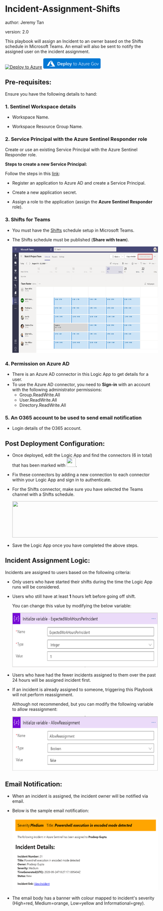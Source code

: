 # Incident-Assignment-Shifts


author: Jeremy Tan

version: 2.0

This playbook will assign an Incident to an owner based on the Shifts schedule in Microsoft Teams.
An email will also be sent to notify the assigned user on the incident assignment.

[![Deploy to Azure](https://aka.ms/deploytoazurebutton)](https://portal.azure.com/#create/Microsoft.Template/uri/https%3A%2F%2Fraw.githubusercontent.com%2Ftatecksi%2FSentinelPlaybooks%2Fmaster%2FSentinel_Incident_Assignment_Shifts%2Fazuredeploy.json)
[![Deploy to Azure Gov](https://raw.githubusercontent.com/Azure/azure-quickstart-templates/master/1-CONTRIBUTION-GUIDE/images/deploytoazuregov.png)](https://portal.azure.us/#create/Microsoft.Template/uri/https%3A%2F%2Fraw.githubusercontent.com%2Ftatecksi%2FSentinelPlaybooks%2Fmaster%2FSentinel_Incident_Assignment_Shifts%2Fazuredeploy.json)





## Pre-requisites:

Ensure you have the following details to hand:


### 1. Sentinel Workspace details

- Workspace Name.

- Workspace Resource Group Name.

### 2. Service Principal with the Azure Sentinel Responder role
Create or use an existing Service Principal with the Azure Sentinel Responder role.

**Steps to create a new Service Principal:**

Follow the steps in this [link](https://docs.microsoft.com/azure/active-directory/develop/howto-create-service-principal-portal):

- Register an application to Azure AD and create a Service Principal.

- Create a new application secret.

- Assign a role to the application (assign the **Azure Sentinel Responder** role).


### 3. Shifts for Teams
- You must have the [Shifts](https://support.microsoft.com/en-us/office/get-started-in-shifts-5f3e30d8-1821-4904-be26-c3cd25a497d6) schedule setup in Microsoft Teams.

- The Shifts schedule must be published (**Share with team**).

  <img src="https://github.com/tatecksi/SentinelPlaybooks/blob/master/Sentinel_Incident_Assignment_Shifts/media/pic2.png" width="700" height="350">


### 4. Permission on Azure AD
- There is an Azure AD connector in this Logic App to get details for a user.
- To use the Azure AD connector, you need to **Sign-in** with an account with the following administrator permissions:
    - Group.ReadWrite.All
    - User.ReadWrite.All
    - Directory.ReadWrite.All


### 5. An O365 account to be used to send email notification
- Login details of the O365 account.



## Post Deployment Configuration:

- Once deployed, edit the Logic App and find the connectors (6 in total) that has been marked with <img src="https://github.com/tatecksi/SentinelPlaybooks/blob/master/Sentinel_Incident_Assignment_Shifts/media/pic1.png" width="30" height="30">. 
- Fix these connectors by adding a new connection to each connector within your Logic App and sign in to authenticate.
- For the Shifts connector, make sure you have selected the Teams channel with a Shifts schedule.
    
   <img src="https://github.com/tatecksi/SentinelPlaybooks/blob/master/Sentinel_Incident_Assignment_Shifts/media/Pic3.png" width="500" height="120">
    
- Save the Logic App once you have completed the above steps.





## Incident Assignment Logic:

Incidents are assigned to users based on the following criteria:

- Only users who have started their shifts during the time the Logic App runs will be considered.
- Users who still have at least **1** hours left before going off shift. 
  
  You can change this value by modifying the below variable:

    <img src="https://github.com/tatecksi/SentinelPlaybooks/blob/master/Sentinel_Incident_Assignment_Shifts/media/pic4.png" width="500" height="180">

- Users who have had the fewer incidents assigned to them over the past 24 hours will be assigned incident first.

- If an incident is already assigned to someone, triggering this Playbook will not perform reassignment.

  Although not recommended, but you can modify the following variable to allow reassignment:

    <img src="https://github.com/tatecksi/SentinelPlaybooks/blob/master/Sentinel_Incident_Assignment_Shifts/media/pic5.png" width="500" height="180">
    
    
    
    
## Email Notification:

- When an incident is assigned, the incident owner will be notified via email.
- Below is the sample email notification:

   <img src="https://github.com/tatecksi/SentinelPlaybooks/blob/master/Sentinel_Incident_Assignment_Shifts/media/pic6.png" width="500" height="240">

- The email body has a banner with colour mapped to incident's severity (High=red, Medium=orange, Low=yellow and Informational=grey).

